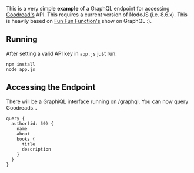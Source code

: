 This is a very simple **example** of a GraphQL endpoint for accessing [Goodread's](https://www.goodreads.com/) API. 
This requires a current version of NodeJS (i.e. 8.6.x). This is heavily based on [Fun Fun Function's](https://www.youtube.com/channel/UCO1cgjhGzsSYb1rsB4bFe4Q) show on GraphQL :).

## Running
After setting a valid API key in `app.js` just run:

```
npm install
node app.js
```

## Accessing the Endpoint
There will be a GraphiQL interface running on /graphql.
You can now query Goodreads...

```
query {
  author(id: 50) {
    name
    about
    books {
      title
      description
    }
  }
}
```
